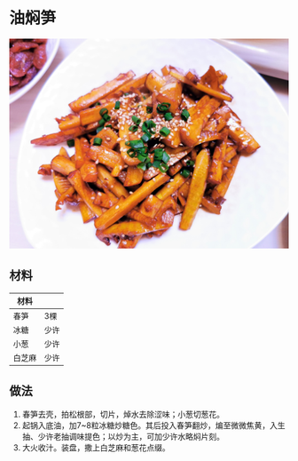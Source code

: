 # 油焖笋

![](https://github.com/NiborPolaris/Recipes/blob/master/Images/油焖笋.jpg)

## 材料

| 材料 |   |
| --- | --- |
| 春笋 | 3棵 |
| 冰糖 | 少许 |
| 小葱 | 少许 |
| 白芝麻 | 少许 |

## 做法

1. 春笋去壳，拍松根部，切片，焯水去除涩味；小葱切葱花。
2. 起锅入底油，加7~8粒冰糖炒糖色。其后投入春笋翻炒，煸至微微焦黄，入生抽、少许老抽调味提色；以炒为主，可加少许水略焖片刻。
3. 大火收汁。装盘，撒上白芝麻和葱花点缀。

